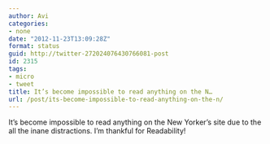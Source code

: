 ```yaml
---
author: Avi
categories:
- none
date: "2012-11-23T13:09:28Z"
format: status
guid: http://twitter-272024076430766081-post
id: 2315
tags:
- micro
- tweet
title: It’s become impossible to read anything on the N…
url: /post/its-become-impossible-to-read-anything-on-the-n/
---
```

It’s become impossible to read anything on the New Yorker’s site due to the all the inane distractions. I’m thankful for Readability!